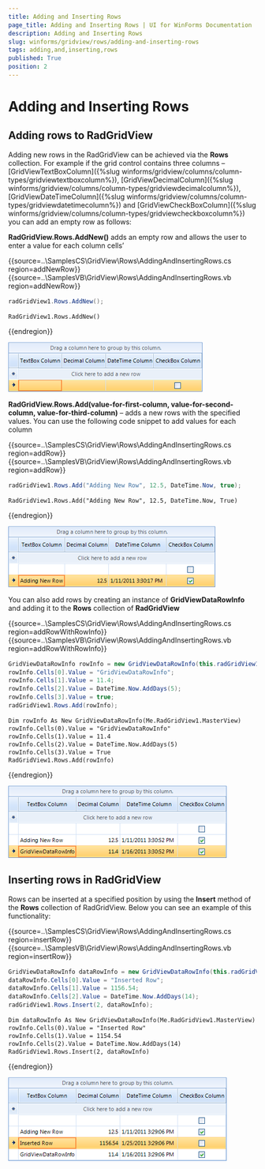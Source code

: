 ```yaml
---
title: Adding and Inserting Rows
page_title: Adding and Inserting Rows | UI for WinForms Documentation
description: Adding and Inserting Rows
slug: winforms/gridview/rows/adding-and-inserting-rows
tags: adding,and,inserting,rows
published: True
position: 2
---
```


# Adding and Inserting Rows



## Adding rows to RadGridView

Adding new rows in the RadGridView can be achieved via the __Rows__ collection. For example if the grid control contains three columns – [GridViewTextBoxColumn]({%slug winforms/gridview/columns/column-types/gridviewtextboxcolumn%}), [GridViewDecimalColumn]({%slug winforms/gridview/columns/column-types/gridviewdecimalcolumn%}), [GridViewDateTimeColumn]({%slug winforms/gridview/columns/column-types/gridviewdatetimecolumn%}) and [GridViewCheckBoxColumn]({%slug winforms/gridview/columns/column-types/gridviewcheckboxcolumn%}) you can add an empty row as follows:
      	

__RadGridView.Rows.AddNew()__ adds an empty row and allows the user to enter a value for each column cells’

{{source=..\SamplesCS\GridView\Rows\AddingAndInsertingRows.cs region=addNewRow}} 
{{source=..\SamplesVB\GridView\Rows\AddingAndInsertingRows.vb region=addNewRow}} 

````C#
radGridView1.Rows.AddNew();

````
````VB.NET
RadGridView1.Rows.AddNew()

````

{{endregion}} 


![gridview-rows-adding-and-inserting-rows 001](images/gridview-rows-adding-and-inserting-rows001.png)

__RadGridView.Rows.Add(value-for-first-column, value-for-second-column, value-for-third-column)__ – adds a new rows with the specified values. You can use the following code snippet to add values for each column

{{source=..\SamplesCS\GridView\Rows\AddingAndInsertingRows.cs region=addRow}} 
{{source=..\SamplesVB\GridView\Rows\AddingAndInsertingRows.vb region=addRow}} 

````C#
radGridView1.Rows.Add("Adding New Row", 12.5, DateTime.Now, true);

````
````VB.NET
RadGridView1.Rows.Add("Adding New Row", 12.5, DateTime.Now, True)

````

{{endregion}} 


![gridview-rows-adding-and-inserting-rows 002](images/gridview-rows-adding-and-inserting-rows002.png)

You can also add rows by creating an instance of __GridViewDataRowInfo__ and adding it to the __Rows__ collection of __RadGridView__

{{source=..\SamplesCS\GridView\Rows\AddingAndInsertingRows.cs region=addRowWithRowInfo}} 
{{source=..\SamplesVB\GridView\Rows\AddingAndInsertingRows.vb region=addRowWithRowInfo}} 

````C#
GridViewDataRowInfo rowInfo = new GridViewDataRowInfo(this.radGridView1.MasterView);
rowInfo.Cells[0].Value = "GridViewDataRowInfo";
rowInfo.Cells[1].Value = 11.4;
rowInfo.Cells[2].Value = DateTime.Now.AddDays(5);
rowInfo.Cells[3].Value = true;
radGridView1.Rows.Add(rowInfo);

````
````VB.NET
Dim rowInfo As New GridViewDataRowInfo(Me.RadGridView1.MasterView)
rowInfo.Cells(0).Value = "GridViewDataRowInfo"
rowInfo.Cells(1).Value = 11.4
rowInfo.Cells(2).Value = DateTime.Now.AddDays(5)
rowInfo.Cells(3).Value = True
RadGridView1.Rows.Add(rowInfo)

````

{{endregion}} 


![gridview-rows-adding-and-inserting-rows 003](images/gridview-rows-adding-and-inserting-rows003.png)

## Inserting rows in RadGridView

Rows can be inserted at a specified position by using the __Insert__ method of the __Rows__ collection of RadGridView. Below you can see an example of this functionality:

{{source=..\SamplesCS\GridView\Rows\AddingAndInsertingRows.cs region=insertRow}} 
{{source=..\SamplesVB\GridView\Rows\AddingAndInsertingRows.vb region=insertRow}} 

````C#
GridViewDataRowInfo dataRowInfo = new GridViewDataRowInfo(this.radGridView1.MasterView);
dataRowInfo.Cells[0].Value = "Inserted Row";
dataRowInfo.Cells[1].Value = 1156.54;
dataRowInfo.Cells[2].Value = DateTime.Now.AddDays(14);
radGridView1.Rows.Insert(2, dataRowInfo);

````
````VB.NET
Dim dataRowInfo As New GridViewDataRowInfo(Me.RadGridView1.MasterView)
rowInfo.Cells(0).Value = "Inserted Row"
rowInfo.Cells(1).Value = 1154.54
rowInfo.Cells(2).Value = DateTime.Now.AddDays(14)
RadGridView1.Rows.Insert(2, dataRowInfo)

````

{{endregion}} 


![gridview-rows-adding-and-inserting-rows 004](images/gridview-rows-adding-and-inserting-rows004.png)
